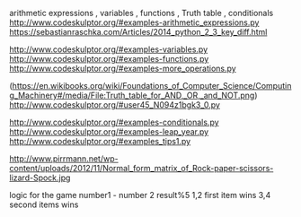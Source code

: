 arithmetic expressions , variables , functions , Truth table , conditionals
http://www.codeskulptor.org/#examples-arithmetic_expressions.py
https://sebastianraschka.com/Articles/2014_python_2_3_key_diff.html

http://www.codeskulptor.org/#examples-variables.py
http://www.codeskulptor.org/#examples-functions.py
http://www.codeskulptor.org/#examples-more_operations.py

(https://en.wikibooks.org/wiki/Foundations_of_Computer_Science/Computing_Machinery#/media/File:Truth_table_for_AND,_OR,_and_NOT.png)
http://www.codeskulptor.org/#user45_N094z1bgk3_0.py

http://www.codeskulptor.org/#examples-conditionals.py
http://www.codeskulptor.org/#examples-leap_year.py
http://www.codeskulptor.org/#examples_tips1.py


http://www.pirrmann.net/wp-content/uploads/2012/11/Normal_form_matrix_of_Rock-paper-scissors-lizard-Spock.jpg


logic for the game 
number1 - number 2
result%5
1,2 first item wins
3,4 second items wins
